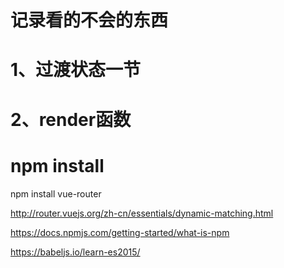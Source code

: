 # 记录看的不会的东西

# 1、过渡状态一节
# 2、render函数


# npm  install

npm install vue-router


http://router.vuejs.org/zh-cn/essentials/dynamic-matching.html

https://docs.npmjs.com/getting-started/what-is-npm

https://babeljs.io/learn-es2015/

